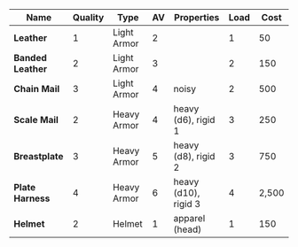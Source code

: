 Name | Quality | Type | AV | Properties | Load | Cost
--- | --- | --- | --- | --- | --- | ---
**Leather** | 1 | Light Armor | 2 |  | 1 | 50
**Banded Leather** | 2 | Light Armor | 3 |  | 2 | 150
**Chain Mail** | 3 | Light Armor | 4 | noisy | 2 | 500
**Scale Mail** | 2 | Heavy Armor | 4 | heavy (d6), rigid 1 | 3 | 250
**Breastplate** | 3 | Heavy Armor | 5 | heavy (d8), rigid 2 | 3 | 750
**Plate Harness** | 4 | Heavy Armor | 6 | heavy (d10), rigid 3 | 4 | 2,500
**Helmet** | 2 | Helmet | 1 | apparel (head) | 1 | 150
